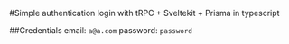 #Simple authentication login with tRPC + Sveltekit + Prisma in typescript

##Credentials
email: `a@a.com`
password: `password`

